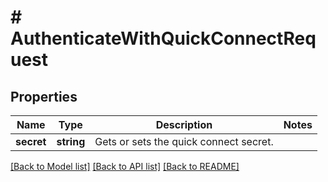 # # AuthenticateWithQuickConnectRequest

## Properties

Name | Type | Description | Notes
------------ | ------------- | ------------- | -------------
**secret** | **string** | Gets or sets the quick connect secret. |

[[Back to Model list]](../../README.md#models) [[Back to API list]](../../README.md#endpoints) [[Back to README]](../../README.md)
